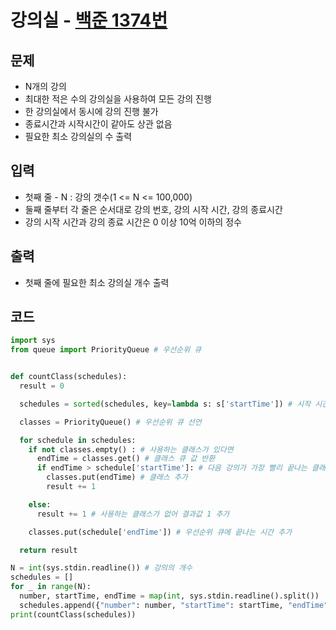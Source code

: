 # 강의실 - [백준 1374번](https://www.acmicpc.net/problem/1374)

## 문제

- N개의 강의
- 최대한 적은 수의 강의실을 사용하여 모든 강의 진행
- 한 강의실에서 동시에 강의 진행 불가
- 종료시간과 시작시간이 같아도 상관 없음
- 필요한 최소 강의실의 수 출력

## 입력

- 첫째 줄 - N : 강의 갯수(1 <= N <= 100,000)
- 둘째 줄부터 각 줄은 순서대로 강의 번호, 강의 시작 시간, 강의 종료시간
- 강의 시작 시간과 강의 종료 시간은 0 이상 10억 이하의 정수

## 출력

- 첫째 줄에 필요한 최소 강의실 개수 출력

## 코드

```python
import sys
from queue import PriorityQueue # 우선순위 큐


def countClass(schedules):
  result = 0

  schedules = sorted(schedules, key=lambda s: s['startTime']) # 시작 시간 오름차순으로 정렬

  classes = PriorityQueue() # 우선순위 큐 선언

  for schedule in schedules:
    if not classes.empty() : # 사용하는 클래스가 있다면
      endTime = classes.get() # 클래스 큐 값 반환
      if endTime > schedule['startTime']: # 다음 강의가 가장 빨리 끝나는 클래스의 강의보다 빠르다면
        classes.put(endTime) # 클래스 추가
        result += 1

    else:
      result += 1 # 사용하는 클래스가 없어 결과값 1 추가

    classes.put(schedule['endTime']) # 우선순위 큐에 끝나는 시간 추가

  return result

N = int(sys.stdin.readline()) # 강의의 개수
schedules = []
for _ in range(N):
  number, startTime, endTime = map(int, sys.stdin.readline().split())
  schedules.append({"number": number, "startTime": startTime, "endTime": endTime})
print(countClass(schedules))
```
